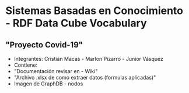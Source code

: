 # Sistemas Basadas en Conocimiento - RDF Data Cube Vocabulary

## "Proyecto Covid-19"  

* Integrantes: Cristian Macas - Marlon Pizarro - Junior Vásquez
* Contiene: 
* "Documentación revisar en - Wiki"
* "Archivo .xlsx de como extraer datos (formulas aplicadas)"
* Imagen de GraphDB - nodos 
